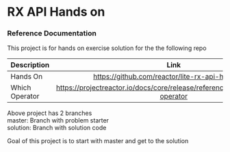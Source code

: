 # RX API Hands on

### Reference Documentation
This project is for hands on exercise solution for the the following repo

| Description    |     Link      |
|----------------|:-------------:|
| Hands On       | https://github.com/reactor/lite-rx-api-hands-on/ |    
| Which Operator | https://projectreactor.io/docs/core/release/reference/index.html#which-operator |  

Above project has 2 branches  
master: Branch with problem starter  
solution: Branch with solution code  

Goal of this project is to start with master and get to the solution   

